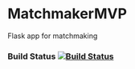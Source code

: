 # MatchmakerMVP
Flask app for matchmaking

### Build Status [![Build Status](https://magnum.travis-ci.com/squarethecircle/matchbox-private.svg?token=1hAenFz4MBB2fEpSZ4aZ&branch=master)](https://magnum.travis-ci.com/squarethecircle/matchbox-private)
